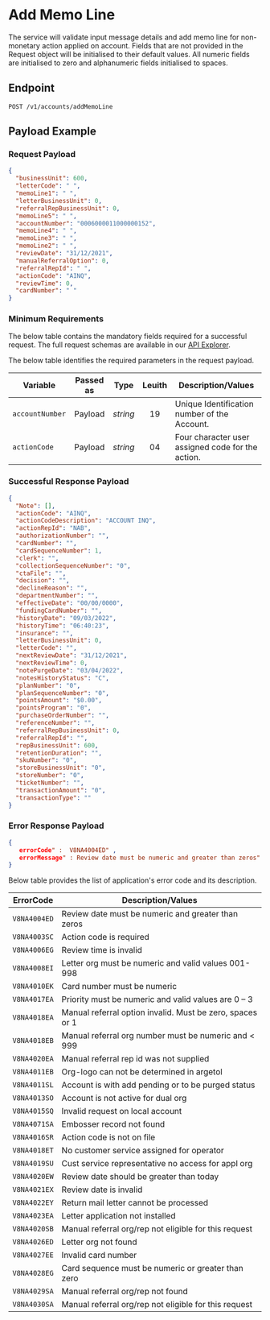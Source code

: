 # Add Memo Line
The service will validate input message details and add memo line for non-monetary action applied on account.
Fields that are not provided in the Request object will be initialised to their default values. All numeric fields are initialised to zero and alphanumeric fields initialised to spaces.

## Endpoint

`POST /v1/accounts/addMemoLine`

## Payload Example

### Request Payload

```json
{
  "businessUnit": 600,
  "letterCode": " ",
  "memoLine1": " ",
  "letterBusinessUnit": 0,
  "referralRepBusinessUnit": 0,
  "memoLine5": " ",
  "accountNumber": "0006000011000000152",
  "memoLine4": " ",
  "memoLine3": " ",
  "memoLine2": " ",
  "reviewDate": "31/12/2021",
  "manualReferralOption": 0,
  "referralRepId": " ",
  "actionCode": "AINQ",
  "reviewTime": 0,
  "cardNumber": " "
}
``` 

### Minimum Requirements

The below table contains the mandatory fields required for a successful request. The full request schemas are available in our [API Explorer](../api/?type=get&path=/v1/accounts/addMemoLine).

The below table identifies the required parameters in the request payload.

| Variable | Passed as | Type | Leuith | Description/Values |
| -------- | :-------: | :--: | :------------: | ------------------ |
| `accountNumber` | Payload | *string* | 19 | Unique Identification number of the Account.|
| `actionCode` | Payload | *string* | 04 | Four character user assigned code for the action.|

### Successful Response Payload

```json
{
  "Note": [],
  "actionCode": "AINQ",
  "actionCodeDescription": "ACCOUNT INQ",
  "actionRepId": "NAB",
  "authorizationNumber": "",
  "cardNumber": "",
  "cardSequenceNumber": 1,
  "clerk": "",
  "collectionSequenceNumber": "0",
  "ctaFile": "",
  "decision": "",
  "declineReason": "",
  "departmentNumber": "",
  "effectiveDate": "00/00/0000",
  "fundingCardNumber": "",
  "historyDate": "09/03/2022",
  "historyTime": "06:40:23",
  "insurance": "",
  "letterBusinessUnit": 0,
  "letterCode": "",
  "nextReviewDate": "31/12/2021",
  "nextReviewTime": 0,
  "notePurgeDate": "03/04/2022",
  "notesHistoryStatus": "C",
  "planNumber": "0",
  "planSequenceNumber": "0",
  "pointsAmount": "$0.00",
  "pointsProgram": "0",
  "purchaseOrderNumber": "",
  "referenceNumber": "",
  "referralRepBusinessUnit": 0,
  "referralRepId": "",
  "repBusinessUnit": 600,
  "retentionDuration": "",
  "skuNumber": "0",
  "storeBusinessUnit": "0",
  "storeNumber": "0",
  "ticketNumber": "",
  "transactionAmount": "0",
  "transactionType": ""
}
```
### Error Response Payload

```json
{
   errorCode" :  V8NA4004ED" ,
   errorMessage" : Review date must be numeric and greater than zeros"   
}
```

Below table provides the list of application's error code and its description.

| ErrorCode |  Description/Values |
| --------  | ------------------ |
| `V8NA4004ED` |  Review date must be numeric and greater than zeros |
| `V8NA4003SC` |  Action code is required |
| `V8NA4006EG` |  Review time is invalid |
| `V8NA4008EI` |  Letter org must be numeric and valid values 001-998 |
| `V8NA4010EK` |  Card number must be numeric |
| `V8NA4017EA` |  Priority must be numeric and valid values are 0 – 3 |
| `V8NA4018EA` |  Manual referral option invalid. Must be zero, spaces or 1 |
| `V8NA4018EB` |  Manual referral org number must be numeric and < 999 |
| `V8NA4020EA` |  Manual referral rep id was not supplied |
| `V8NA4011EB` |  Org-logo can not be determined in argetol | 
| `V8NA4011SL` |  Account is with add pending or to be purged status |
| `V8NA4013SO` |  Account is not active for dual org |
| `V8NA4015SQ` |  Invalid request on local account |
| `V8NA4071SA` |  Embosser record not found |
| `V8NA4016SR` |  Action code is not on file |
| `V8NA4018ET` |  No customer service assigned for operator | 
| `V8NA4019SU` |  Cust service representative no access for appl org |
| `V8NA4020EW` |  Review date should be greater than today |
| `V8NA4021EX` |  Review date is invalid |
| `V8NA4022EY` |  Return mail letter cannot be processed | 
| `V8NA4023EA` |  Letter application not installed |
| `V8NA4020SB` |  Manual referral org/rep not eligible for this request |
| `V8NA4026ED` |  Letter org not found |
| `V8NA4027EE` |  Invalid card number |
| `V8NA4028EG` |  Card sequence must be numeric or greater than zero |
| `V8NA4029SA` |  Manual referral org/rep not found |
| `V8NA4030SA` |  Manual referral org/rep not eligible for this request |